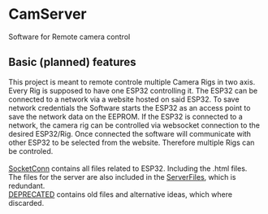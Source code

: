 # CamServer
Software for Remote camera control


## **Basic (planned) features**</br>
This project is meant to remote controle multiple Camera Rigs in two axis. Every Rig is supposed to have one ESP32 controlling it.
The ESP32 can be connected to a network via a website hosted on said ESP32. To save network credentials the Software starts the ESP32 as an access point to save the network data on the EEPROM. If the ESP32 is connected to a network, the camera rig can be controlled via websocket connection to the desired ESP32/Rig.
Once connected the software will communicate with other ESP32 to be selected from the website. Therefore multiple Rigs can be controled.</br>
</br>
[SocketConn](https://github.com/Treifel/CamServer/tree/main/SocketConn) contains all files related to ESP32. Including the .html files. </br>
The files for the server are also included in the [ServerFiles](https://github.com/Treifel/CamServer/tree/main/ServerFiles), which is redundant.</br>
[DEPRECATED](https://github.com/Treifel/CamServer/tree/main/DEPRECATED) contains old files and alternative ideas, which where discarded.</br>
